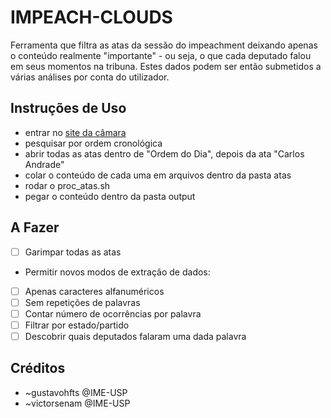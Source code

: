 # IMPEACH-CLOUDS
Ferramenta que filtra as atas da sessão do impeachment deixando apenas o conteúdo realmente "importante" - ou seja, o que cada deputado falou em seus momentos na tribuna. Estes dados podem ser então submetidos a várias análises por conta do utilizador.

## Instruções de Uso
- entrar no [site da câmara](http://www.camara.gov.br/internet/sitaqweb/DiscursoDireto.asp?nuSessao=091.2.55.O&listaOrdem=1&btnPesq=Pesquisar)
- pesquisar por ordem cronológica
- abrir todas as atas dentro de "Ordem do Dia", depois da ata "Carlos Andrade"
- colar o conteúdo de cada uma em arquivos dentro da pasta atas
- rodar o proc_atas.sh
- pegar o conteúdo dentro da pasta output

## A Fazer
- [ ] Garimpar todas as atas
- Permitir novos modos de extração de dados:
- [ ] Apenas caracteres alfanuméricos
- [ ] Sem repetições de palavras
- [ ] Contar número de ocorrências por palavra
- [ ] Filtrar por estado/partido
- [ ] Descobrir quais deputados falaram uma dada palavra

## Créditos
- ~gustavohfts @IME-USP
- ~victorsenam @IME-USP
